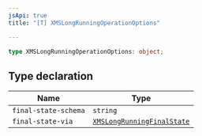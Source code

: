 ```yaml
---
jsApi: true
title: "[T] XMSLongRunningOperationOptions"

---
```

```ts
type XMSLongRunningOperationOptions: object;
```

## Type declaration

| Name | Type |
| ------ | ------ |
| `final-state-schema` | `string` |
| `final-state-via` | [`XMSLongRunningFinalState`](XMSLongRunningFinalState.md) |
